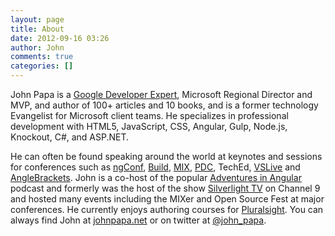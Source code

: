 ```yaml
---
layout: page
title: About
date: 2012-09-16 03:26
author: John
comments: true
categories: []
---
```

<img class="alignleft" style="margin-top: .5em;" title="JPBW (150x150)" src="http://www.johnpapa.net/wp-content/uploads/2007/12/JPBW-150x150.png" alt="" />John Papa is a <a href="https://developers.google.com/experts/">Google Developer Expert</a>, Microsoft Regional Director and MVP, and author of 100+ articles and 10 books, and is a former technology Evangelist for Microsoft client teams. He specializes in professional development with HTML5, JavaScript, CSS, Angular, Gulp, Node.js, Knockout, C#, and ASP.NET.

He can often be found speaking around the world at keynotes and sessions for conferences such as <a href="http://ng-conf.com">ngConf</a>, <a href="http://www.buildwindows.com/">Build</a>, <a href="http://www.visitmix.com/">MIX</a>, <a href="http://www.microsoftpdc.com/">PDC</a>, TechEd, <a href="http://www.vslive.com/">VSLive</a> and <a href="http://www.anglebrackets.org/">AngleBrackets</a>. John is a co-host of the popular <a href="http://adventuresinangular.com">Adventures in Angular</a> podcast and formerly was the host of the show <a href="http://channel9.msdn.com/shows/silverlighttv">Silverlight TV</a> on Channel 9 and hosted many events including the MIXer and Open Source Fest at major conferences. He currently enjoys authoring courses for <a href="http://www.pluralsight-training.net/microsoft/Authors/Details?handle=john-papa">Pluralsight</a>. You can always find John at <a href="http://johnpapa.net/">johnpapa.net</a> or on twitter at <a href="http://twitter.com/john_papa">@john_papa</a>.
